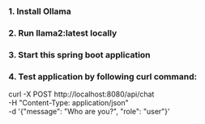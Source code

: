 ### 1. Install Ollama
### 2. Run llama2:latest locally
### 3. Start this spring boot application
### 4. Test application by following curl command:
  curl -X POST http://localhost:8080/api/chat \
  -H "Content-Type: application/json" \
  -d '{"message": "Who are you?", "role": "user"}'
